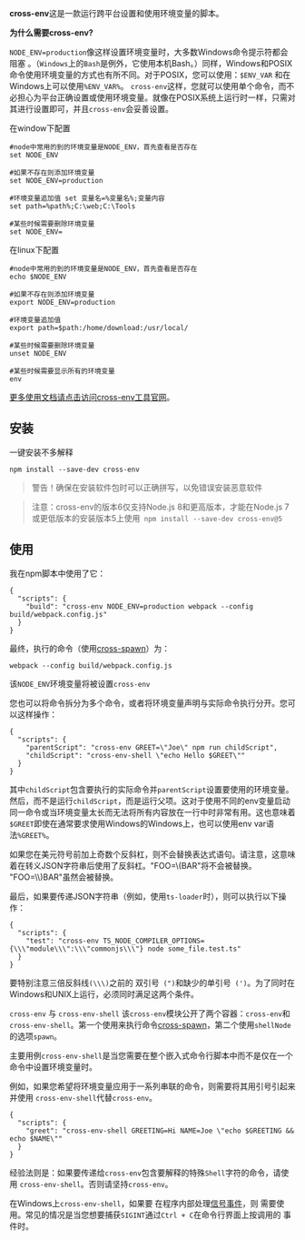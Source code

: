 **cross-env**这是一款运行跨平台设置和使用环境变量的脚本。

**为什么需要cross-env?**

`NODE_ENV=production`像这样设置环境变量时，大多数Windows命令提示符都会阻塞 。（`Windows`上的`Bash`是例外，它使用本机Bash。）同样，Windows和POSIX命令使用环境变量的方式也有所不同。对于POSIX，您可以使用：`$ENV_VAR` 和在Windows上可以使用`%ENV_VAR%`。
 `cross-env`这样，您就可以使用单个命令，而不必担心为平台正确设置或使用环境变量。就像在POSIX系统上运行时一样，只需对其进行设置即可，并且`cross-env`会妥善设置。

在window下配置

```
#node中常用的到的环境变量是NODE_ENV，首先查看是否存在 
set NODE_ENV 

#如果不存在则添加环境变量 
set NODE_ENV=production 

#环境变量追加值 set 变量名=%变量名%;变量内容 
set path=%path%;C:\web;C:\Tools 

#某些时候需要删除环境变量 
set NODE_ENV=
```

在linux下配置

```
#node中常用的到的环境变量是NODE_ENV，首先查看是否存在
echo $NODE_ENV

#如果不存在则添加环境变量
export NODE_ENV=production

#环境变量追加值
export path=$path:/home/download:/usr/local/

#某些时候需要删除环境变量
unset NODE_ENV

#某些时候需要显示所有的环境变量
env
```

[更多使用文档请点击访问cross-env工具官网](https://www.npmjs.com/package/cross-env)。

## 安装

一键安装不多解释

```
npm install --save-dev cross-env
```

> 警告！确保在安装软件包时可以正确拼写，以免错误安装恶意软件

> 注意：cross-env的版本6仅支持Node.js 8和更高版本，才能在Node.js 7或更低版本的安装版本5上使用` npm install --save-dev cross-env@5`

## 使用

我在npm脚本中使用了它：

```
{
  "scripts": {
    "build": "cross-env NODE_ENV=production webpack --config build/webpack.config.js"
  }
}
```

最终，执行的命令（使用[cross-spawn](https://www.npmjs.com/package/cross-spawn)）为：

```
webpack --config build/webpack.config.js
```

该`NODE_ENV`环境变量将被设置`cross-env`

您也可以将命令拆分为多个命令，或者将环境变量声明与实际命令执行分开。您可以这样操作：

```
{
  "scripts": {
    "parentScript": "cross-env GREET=\"Joe\" npm run childScript",
    "childScript": "cross-env-shell \"echo Hello $GREET\""
  }
}
```

其中`childScript`包含要执行的实际命令并`parentScript`设置要使用的环境变量。然后，而不是运行`childScript`，而是运行父项。这对于使用不同的env变量启动同一命令或当环境变量太长而无法将所有内容放在一行中时非常有用。这也意味着`$GREET`即使在通常要求使用Windows的Windows上，也可以使用env var语法`%GREET%`。

如果您在美元符号前加上奇数个反斜杠，则不会替换表达式语句。请注意，这意味着在转义JSON字符串后使用了反斜杠。"FOO=\\(BAR"将不会被替换。 "FOO=\\\\\)BAR"虽然会被替换。

最后，如果要传递JSON字符串（例如，使用`ts-loader`时），则可以执行以下操作：

```
{
  "scripts": {
    "test": "cross-env TS_NODE_COMPILER_OPTIONS={\\\"module\\\":\\\"commonjs\\\"} node some_file.test.ts"
  }
}
```

要特别注意三倍反斜线`(\\\)`之前的 双引号` (")`和缺少的单引号` (')`。为了同时在Windows和UNIX上运行，必须同时满足这两个条件。

`cross-env` 与 `cross-env-shell`
 该`cross-env`模块公开了两个容器：`cross-env`和`cross-env-shell`。第一个使用来执行命令[cross-spawn](https://www.npmjs.com/package/cross-spawn)，第二个使用`shellNode`的选项`spawn`。

主要用例`cross-env-shell`是当您需要在整个嵌入式命令行脚本中而不是仅在一个命令中设置环境变量时。

例如，如果您希望将环境变量应用于一系列串联的命令，则需要将其用引号引起来并使用 `cross-env-shell`代替`cross-env`。

```
{
  "scripts": {
    "greet": "cross-env-shell GREETING=Hi NAME=Joe \"echo $GREETING && echo $NAME\""
  }
}
```

经验法则是：如果要传递给`cross-env`包含要解释的特殊`Shell`字符的命令，请使用 `cross-env-shell`。否则请坚持`cross-env`。

在Windows上`cross-env-shell`，如果要 在程序内部处理[信号事件](https://nodejs.org/api/process.html#process_signal_events)，则 需要使用。常见的情况是当您想要捕获`SIGINT`通过`Ctrl + C`在命令行界面上按调用的 事件时。

